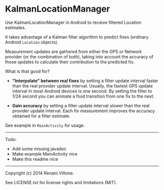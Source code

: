 # KalmanLocationManager

Use KalmanLocationManager in Android to receive filtered Location estimates.

It takes advantage of a Kalman filter algorithm to predict fixes (ordinary Android `Location` objects).

Measurement updates are gathered from either the GPS or Network provider (or the combination of both), taking into account the accuracy of those updates to calculate their contribution to the predicted fix.

What is that good for?

* <b>"Interpolate" between real fixes</b> by setting a filter update interval faster than the real provider update interval. Usually, the fastest GPS update interval in most Android devices is one second. By setting the filter to 1/24 second you can animate a fluid transition from one fix to the next.

*  <b>Gain accuracy</b> by setting a filter update interval slower than the real provider update interval. Each fix measurement improves the accuracy obtained for a filter estimate.

See example in `MainActivity` for usage.

---

Todo:

* Add some missing javadoc
* Make example MainActivity nice
* Make this readme nice

---

Copyright (c) 2014 Renato Villone.

See LICENSE.txt for license rights and limitations (MIT).